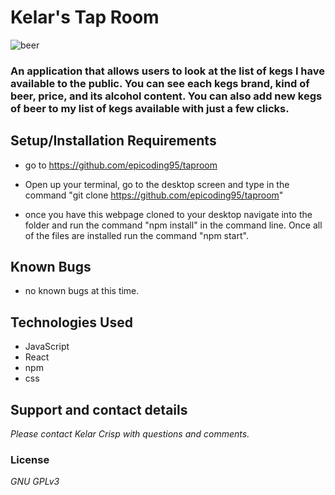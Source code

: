 
# Kelar's Tap Room
![beer](https://user-images.githubusercontent.com/49597486/64456439-0bf07500-d0a5-11e9-9c60-874787608c57.jpeg)


### An application that allows users to look at the list of kegs I have available to the public. You can see each kegs brand, kind of beer, price, and its alcohol content. You can also add new kegs of beer to my list of kegs available with just a few clicks.

## Setup/Installation Requirements
* go to https://github.com/epicoding95/taproom

* Open up your terminal, go to the desktop screen and type in the command "git clone https://github.com/epicoding95/taproom"

* once you have this webpage cloned to your desktop navigate into the folder and run the command "npm install" in the command line. Once all of the files are installed run the command "npm start".

## Known Bugs
* no known bugs at this time.

## Technologies Used
* JavaScript
* React
* npm
* css

## Support and contact details

_Please contact Kelar Crisp with questions and comments._

### License

*GNU GPLv3* 
